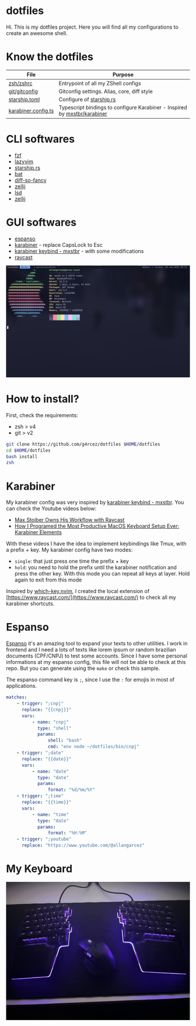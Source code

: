 # dotfiles

Hi. This is my dotfiles project. Here you will find all my configurations to create an awesome shell.

# Know the dotfiles

| File                                                                                                    | Purpose                                                                                                          |
| ------------------------------------------------------------------------------------------------------- | ---------------------------------------------------------------------------------------------------------------- |
| [zsh/zshrc](https://github.com/g4rcez/dotfiles/blob/master/zsh/zshrc)                                   | Entrypoint of all my ZShell configs                                                                              |
| [git/gitconfig](https://github.com/g4rcez/dotfiles/blob/master/git/gitconfig)                           | Gitconfig settings. Alias, core, diff style                                                                      |
| [starship.toml](https://github.com/g4rcez/dotfiles/blob/master/config/starship.toml)                    | Configure of [starship.rs](https://starship.rs)                                                                  |
| [karabiner.config.ts](https://github.com/g4rcez/dotfiles/blob/master/src/karabiner/karabiner.config.ts) | Typescript bindings to configure Karabiner - Inspired by [mxstbr/karabiner](https://github.com/mxstbr/karabiner) |

# CLI softwares

-   [fzf](https://github.com/junegunn/fzf)
-   [lazyvim](https://lazyvim.org/)
-   [starship.rs](https://starship.rs)
-   [bat](https://github.com/sharkdp/bat)
-   [diff-so-fancy](https://github.com/so-fancy/diff-so-fancy)
-   [zellij](https://zellij.dev/)
-   [lsd](https://github.com/lsd-rs/lsd)
-   [zellij](https://zellij.dev/)

# GUI softwares

-   [espanso](https://espanso.org/)
-   [karabiner](https://karabiner-elements.pqrs.org/index.html) - replace CapsLock to Esc
-   [karabiner keybind - mxstbr](https://github.com/mxstbr/karabiner) - with some modifications
-   [raycast](https://www.raycast.com/)

![my shell](./assets/shell.png)

# How to install?

First, check the requirements:

-   zsh > v4
-   git > v2

```bash
git clone https://github.com/g4rcez/dotfiles $HOME/dotfiles
cd $HOME/dotfiles
bash install
zsh
```

# Karabiner

My karabiner config was very inspired by [karabiner keybind - mxstbr](https://github.com/mxstbr/karabiner). You can check the Youtube videos below:

-   [Max Stoiber Owns His Workflow with Raycast](https://www.youtube.com/watch?v=m5MDv9qwhU8)
-   [How I Programed the Most Productive MacOS Keyboard Setup Ever: Karabiner Elements](https://www.youtube.com/watch?v=j4b_uQX3Vu0)

With these videos I have the idea to implement keybindings like Tmux, with a prefix + key. My karabiner config have two modes:

-   `single`: that just press one time the prefix + key
-   `hold`: you need to hold the prefix until the karabiner notification and press the other key. With this mode you can repeat all keys at layer. Hold again to exit from this mode

Inspired by [which-key.nvim](https://github.com/folke/which-key.nvim), I created the local extension of [https://www.raycast.com/](https://www.raycast.com/) to check all my karabiner shortcuts.

# Espanso

[Espanso](https://espanso.org/) it's an amazing tool to expand your texts to other utilities. I work in frontend and I need a lots of texts like lorem ipsum or random brazilian documents (CPF/CNPJ) to test some accounts. Since I have some personal informations at my espanso config, this file will not be able to check at this repo. But you can generate using the `make` or check this sample.

The espanso command key is `;`, since I use the `:` for emojis in most of applications.

```yaml
matches:
    - trigger: ";cnpj"
      replace: "{{cnpj}}"
      vars:
          - name: "cnpj"
            type: "shell"
            params:
                shell: "bash"
                cmd: "env node ~/dotfiles/bin/cnpj"
    - trigger: ";date"
      replace: "{{date}}"
      vars:
          - name: "date"
            type: "date"
            params:
                format: "%d/%m/%Y"
    - trigger: ";time"
      replace: "{{time}}"
      vars:
          - name: "time"
            type: "date"
            params:
                format: "%H:%M"
    - trigger: ";youtube"
      replace: "https://www.youtube.com/@allangarcez"
```

# My Keyboard

![my keyboard](./assets/keyboard.jpg)
